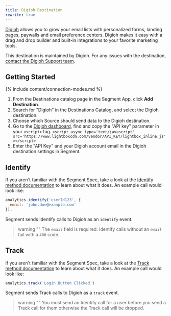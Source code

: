 ```yaml
---
title: Digioh Destination
rewrite: true
---
```

[Digioh](https://www.digioh.com/?utm_source=segmentio&utm_medium=docs&utm_campaign=partners) allows you to grow your email lists with personalized forms, landing pages, paywalls and email preference centers. Digioh makes it easy with a drag and drop builder and built-in integrations to your favorite marketing tools.

This destination is maintained by Digioh. For any issues with the destination, [contact the Digioh Support team](mailto:contact@digioh.com).

## Getting Started

{% include content/connection-modes.md %}

1. From the Destinations catalog page in the Segment App, click **Add Destination**.
2. Search for "Digioh" in the Destinations Catalog, and select the Digioh destination.
3. Choose which Source should send data to the Digioh destination.
4. Go to the [Digioh dashboard](https://account.digioh.com/HQ/Installation), find and copy the "API key" parameter in your `<script>` tag.
`<script async type='text/javascript' src='https://www.lightboxcdn.com/vendor/API_KEY/lightbox_inline.js'></script>`
5. Enter the "API Key" and your Digioh account email in the Digioh destination settings in Segment.

## Identify

If you aren't familiar with the Segment Spec, take a look at the [Identify method documentation](https://segment.com/docs/connections/spec/identify/) to learn about what it does. An example call would look like:

```js
analytics.identify('userId123', {
  email: 'john.doe@example.com'
});
```

Segment sends Identify calls to Digioh as an `identify` event.

> warning ""
> The `email` field is required. Identify calls without an `email` fail with a `400` code.

## Track

If you aren't familiar with the Segment Spec, take a look at the [Track method documentation](https://segment.com/docs/connections/spec/track/) to learn about what it does. An example call would look like:

```js
analytics.track('Login Button Clicked')
```

Segment sends Track calls to Digioh as a `track` event.

> warning ""
> You must send an Identify call for a user before you send a Track call for them otherwise the Track call will be dropped.
